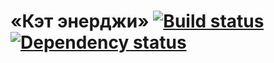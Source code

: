 # «Кэт энерджи» [![Build status][travis-image]][travis-url] [![Dependency status][dependency-image]][dependency-url]

[travis-image]: https://travis-ci.com/htmlacademy-adaptive/1148461-cat-energy-19.svg?branch=master
[travis-url]: https://travis-ci.com/htmlacademy-adaptive/1148461-cat-energy-19
[dependency-image]: https://david-dm.org/htmlacademy-adaptive/1148461-cat-energy-19/dev-status.svg?style=flat-square
[dependency-url]: https://david-dm.org/htmlacademy-adaptive/1148461-cat-energy-19?type=dev
